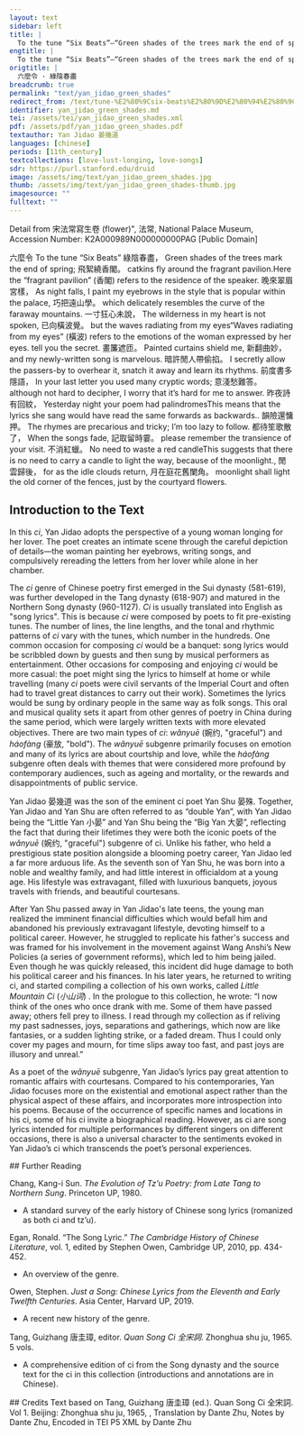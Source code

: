 ```yaml
---
layout: text
sidebar: left
title: |
  To the tune “Six Beats”—“Green shades of the trees mark the end of spring” | 六麼令 · 綠陰春盡
engtitle: |
  To the tune “Six Beats”—“Green shades of the trees mark the end of spring”
origtitle: |
  六麼令 · 綠陰春盡
breadcrumb: true
permalink: "text/yan_jidao_green_shades"
redirect_from: /text/tune-%E2%80%9Csix-beats%E2%80%9D%E2%80%94%E2%80%9Cgreen-shades-trees-mark-end-spring%E2%80%9D
identifier: yan_jidao_green_shades.md
tei: /assets/tei/yan_jidao_green_shades.xml
pdf: /assets/pdf/yan_jidao_green_shades.pdf
textauthor: Yan Jidao 晏幾道
languages: [chinese]
periods: [11th_century]
textcollections: [love-lust-longing, love-songs]
sdr: https://purl.stanford.edu/druid 
image: /assets/img/text/yan_jidao_green_shades.jpg
thumb: /assets/img/text/yan_jidao_green_shades-thumb.jpg
imagesource: ""
fulltext: ""
---
```

 Detail from 宋法常寫生卷 (flower)", 法常, National Palace Museum, Accession Number: K2A000989N000000000PAG [Public Domain]

 六麼令 To the tune “Six Beats” 綠陰春盡， Green shades of the trees mark the end of spring; 飛絮繞香閣。 catkins fly around the fragrant pavilion.Here the “fragrant pavilion” (香閣) refers to the residence of the speaker. 晚來翠眉宮樣， As night falls, I paint my eyebrows in the style that is popular within the palace, 巧把遠山學。 which delicately resembles the curve of the faraway mountains. 一寸狂心未說， The wilderness in my heart is not spoken, 已向橫波覺。 but the waves radiating from my eyes“Waves radiating from my eyes” (橫波) refers to the emotions of the woman expressed by her eyes. tell you the secret. 畫簾遮匝。 Painted curtains shield me, 新翻曲妙， and my newly-written song is marvelous. 暗許閒人帶偷掐。 I secretly allow the passers-by to overhear it, snatch it away and learn its rhythms. 前度書多隱語， In your last letter you used many cryptic words; 意淺愁難答。 although not hard to decipher, I worry that it’s hard for me to answer. 昨夜詩有回紋， Yesterday night your poem had palindromesThis means that the lyrics she sang would have read the same forwards as backwards.. 韻險還慵押。 The rhymes are precarious and tricky; I’m too lazy to follow. 都待笙歌散了， When the songs fade, 記取留時霎。 please remember the transience of your visit. 不消紅蠟。 No need to waste a red candleThis suggests that there is no need to carry a candle to light the way, because of the moonlight., 閒雲歸後， for as the idle clouds return, 月在庭花舊闌角。 moonlight shall light the old corner of the fences, just by the courtyard flowers. 
 
## Introduction to the Text 
<p>In this <em>ci</em>, Yan Jidao adopts the perspective of a young woman longing for her lover. The poet creates an intimate scene through the careful depiction of details―the woman painting her eyebrows, writing songs, and compulsively rereading the letters from her lover while alone in her chamber.</p> <p>The <em>ci</em> genre of Chinese poetry first emerged in the Sui dynasty (581-619), was further developed in the Tang dynasty (618-907) and matured in the Northern Song dynasty (960-1127). <em>Ci</em> is usually translated into English as "song lyrics". This is because <em>ci</em> were composed by poets to fit pre-existing tunes. The number of lines, the line lengths, and the tonal and rhythmic patterns of <em>ci</em> vary with the tunes, which number in the hundreds. One common occasion for composing <em>ci</em> would be a banquet: song lyrics would be scribbled down by guests and then sung by musical performers as entertainment. Other occasions for composing and enjoying <em>ci</em> would be more casual: the poet might sing the lyrics to himself at home or while travelling (many <em>ci</em> poets were civil servants of the Imperial Court and often had to travel great distances to carry out their work). Sometimes the lyrics would be sung by ordinary people in the same way as folk songs. This oral and musical quality sets it apart from other genres of poetry in China during the same period, which were largely written texts with more elevated objectives. There are two main types of <em>ci</em>: <em>wǎnyuē</em> (婉约, "graceful") and <em>háofàng</em> (豪放, "bold"). The <em>wǎnyuē</em> subgenre primarily focuses on emotion and many of its lyrics are about courtship and love, while the<em> háofàng</em> subgenre often deals with themes that were considered more profound by contemporary audiences, such as ageing and mortality, or the rewards and disappointments of public service.</p> <p><meta charset="utf-8" /></p> <p dir="ltr">Yan Jidao 晏幾道 was the son of the eminent ci poet Yan Shu 晏殊. Together, Yan Jidao and Yan Shu are often referred to as “double Yan”, with Yan Jidao being the “Little Yan 小晏” and Yan Shu being the “Big Yan 大晏”, reflecting the fact that during their lifetimes they were both the iconic poets of the <em>wǎnyuē</em> (婉约, "graceful") subgenre of ci. Unlike his father, who held a prestigious state position alongside a blooming poetry career, Yan Jidao led a far more arduous life. As the seventh son of Yan Shu, he was born into a noble and wealthy family, and had little interest in officialdom at a young age. His lifestyle was extravagant, filled with luxurious banquets, joyous travels with friends, and beautiful courtesans.</p> <p dir="ltr">After Yan Shu passed away in Yan Jidao's late teens, the young man realized the imminent financial difficulties which would befall him and abandoned his previously extravagant lifestyle, devoting himself to a political career. However, he struggled to replicate his father's success and was framed for his involvement in the movement against Wang Anshi’s New Policies (a series of government reforms), which led to him being jailed. Even though he was quickly released, this incident did huge damage to both his political career and his finances. In his later years, he returned to writing ci, and started compiling a collection of his own works, called <em>Little Mountain Ci</em> (<em>小山词</em>) . In the prologue to this collection, he wrote: “I now think of the ones who once drank with me. Some of them have passed away; others fell prey to illness. I read through my collection as if reliving my past sadnesses, joys, separations and gatherings, which now are like fantasies, or a sudden lighting strike, or a faded dream. Thus I could only cover my pages and mourn, for time slips away too fast, and past joys are illusory and unreal.”</p> <p dir="ltr">As a poet of the <em>wǎnyuē </em>subgenre, Yan Jidao’s lyrics pay great attention to romantic affairs with courtesans. Compared to his contemporaries, Yan Jidao focuses more on the existential and emotional aspect rather than the physical aspect of these affairs, and incorporates more introspection into his poems. Because of the occurrence of specific names and locations in his ci, some of his ci invite a biographical reading. However, as ci are song lyrics intended for multiple performances by different singers on different occasions, there is also a universal character to the sentiments evoked in Yan Jidao’s ci which transcends the poet’s personal experiences.</p>
## Further Reading 
<p>Chang, Kang-i Sun. <em>The Evolution of Tz’u Poetry: from Late Tang to Northern Sung</em>. Princeton UP, 1980.</p> <ul> <li>A standard survey of the early history of Chinese song lyrics (romanized as both ci and tz’u).</li> </ul> <p>Egan, Ronald. “The Song Lyric.” <em>The Cambridge History of Chinese Literature</em>, vol. 1, edited by Stephen Owen, Cambridge UP, 2010, pp. 434-452.</p> <ul> <li>An overview of the genre.</li> </ul> <p>Owen, Stephen. <em>Just a Song: Chinese Lyrics from the Eleventh and Early Twelfth Centuries</em>. Asia Center, Harvard UP, 2019.</p> <ul> <li>A recent new history of the genre.</li> </ul> <p>Tang, Guizhang 唐圭璋, editor. <em>Quan Song Ci 全宋詞</em>. Zhonghua shu ju, 1965. 5 vols.</p> <ul> <li>A comprehensive edition of ci from the Song dynasty and the source text for the ci in this collection (introductions and annotations are in Chinese).</li> </ul>
## Credits
Text based on Tang, Guizhang 唐圭璋 (ed.). Quan Song Ci 全宋詞. Vol 1. Beijing: Zhonghua shu ju, 1965, , Translation by Dante Zhu, Notes by Dante Zhu, Encoded in TEI P5 XML by Dante Zhu
